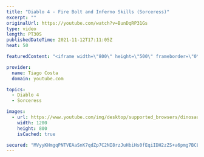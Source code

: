```yaml
---
title: "Diablo 4 - Fire Bolt and Inferno Skills (Sorceress)"
excerpt: ""
originalUrl: https://youtube.com/watch?v=BunDqRP31Gs
type: video
length: PT30S
publishedDateTime: 2021-11-12T17:11:05Z
heat: 50

featuredContent: "<iframe width=\"800\" height=\"500\" frameborder=\"0\" src=\"https://www.youtube.com/embed/BunDqRP31Gs\" allow=\"accelerometer; autoplay; encrypted-media; gyroscope; picture-in-picture\" allowfullscreen></iframe>"

provider:
  name: Tiago Costa
  domain: youtube.com

topics:
  - Diablo 4
  - Sorceress

images:
  - url: https://www.youtube.com/img/desktop/supported_browsers/dinosaur.png
    width: 1200
    height: 800
    isCached: true

secured: "MVyyKHmgqPNTVEAaSnK7qdZp7C2NI8rzJuHbiHs0fEqiIDH2zZS+a6pmg7BCL1ws63kM4D3EW3O1nbAo9rgEspG/k1acjDMuj2mml/6BwMKpZNpYuIPUx8IoYfmKuJw7AvK48XwTrGWCCnYiDKH5OFTlQYCT/kLq6jKe3C90BaxicMiUGdkOSMhsZPaqP7uqStrRKVhZC2razxN4vPSkX/Kqpwm/6bAsk90rTR6KJQujgmSd/Lgtn7mUb5uKgj/fWsXVfEXfu7QpTRtWwwUFoD7k1zdIipwaF2E/d6yTr+fJfmsjVMMe3PIJsY0ZEvUzjVnhnJmLjy8D65YVzUF1Et0MS3rMHDkrV5CaICj2qrNxlClTTNCAoOn8j7vayMH7gv3LHVsocfwHJhX+2XJZb+IPlLH9KtZdYKCwrpD4N4g=;GHgnA3PA4kchdbfES1sE5w=="
---
```


